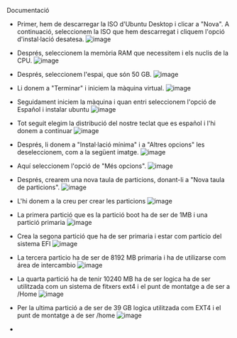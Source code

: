 Documentació
- Primer, hem de descarregar la ISO d'Ubuntu Desktop i clicar a "Nova". A continuació, seleccionem la ISO que hem descarregat i cliquem l'opció d'instal·lació desatesa.
![image](https://github.com/user-attachments/assets/29f33420-2401-4e30-be16-348d7fc55fb1)

- Després, seleccionem la memòria RAM que necessitem i els nuclis de la CPU.
![image](https://github.com/user-attachments/assets/bac98be5-1462-4600-84b3-8dcbcf9242f6)

- Després, seleccionem l'espai, que són 50 GB.
  ![image](https://github.com/user-attachments/assets/7b6c96d2-5b11-4e34-933e-549b32564f8e)

- Li donem a "Terminar" i iniciem la màquina virtual.
![image](https://github.com/user-attachments/assets/35946dbf-2357-48f8-b2b5-a48e5869dfd1)

- Seguidament iniciem la màquina i quan entri seleccionem l'opció de Español i instalar ubuntu
![image](https://github.com/user-attachments/assets/e4b676e9-a843-45de-ba53-dfcde96b56d4)

- Tot seguit elegim la distribució del nostre teclat que es español i l'hi donem a continuar
![image](https://github.com/user-attachments/assets/2ea0e7b5-b2ea-4bb5-b22b-34676add79c6)

- Després, li donem a "Instal·lació mínima" i a "Altres opcions" les deseleccionem, com a la següent imatge.
![image](https://github.com/user-attachments/assets/3698bf94-e8fd-42af-ba25-de693895315e)

- Aquí seleccionem l'opció de "Més opcions".
![image](https://github.com/user-attachments/assets/394e3b54-5ddd-41b8-80a1-c474152ab625)

- Després, crearem una nova taula de particions, donant-li a "Nova taula de particions".
![image](https://github.com/user-attachments/assets/80f73a01-b1f3-41f5-9a6b-44c6c3a875f0)

- L'hi donem a la creu per crear les particions
![image](https://github.com/user-attachments/assets/9df9fe72-cbc7-4c47-b97d-a0f908443f57)

- La primera partició que es la partició boot ha de ser de 1MB i una partició primaria
![image](https://github.com/user-attachments/assets/05dcb71c-2e9b-45ed-ac15-b6582d3e7875)

- Crea la segona partició que ha de ser primaria i estar com particio del sistema EFI
![image](https://github.com/user-attachments/assets/183ddf6b-eeb7-4ac4-9d8a-47aa1e77dfc3)

- La tercera particio ha de ser de 8192 MB primaria i ha de utilizarse com área de intercambio
![image](https://github.com/user-attachments/assets/2650ad12-dadb-4a47-9eec-0ae0d8697d11)

- La quarta partició ha de tenir 10240 MB ha de ser logica ha de ser utilitzada com un sistema de fitxers ext4 i el punt de montatge a de ser a /Home
![image](https://github.com/user-attachments/assets/12f51b44-f08a-48a1-ac18-8165051e4164)

- Per la ultima partició a de ser de 39 GB logica utilitzada com EXT4 i el punt de montatge a de ser /home
![image](https://github.com/user-attachments/assets/c60f24d4-ddc3-49d3-b17d-c3529d17b3dd)

- 














